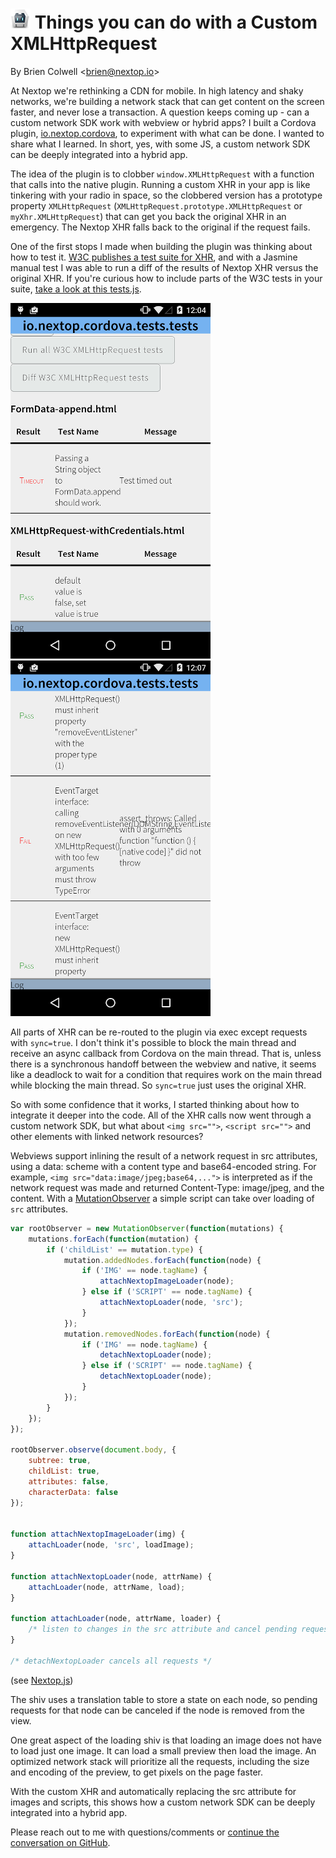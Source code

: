 # ![cordova](assets/cordova_32.png) Things you can do with a Custom XMLHttpRequest

By Brien Colwell <<brien@nextop.io>>

At Nextop we're rethinking a CDN for mobile. In high latency and
shaky networks, we're building a network stack that can get content on the screen faster,
and never lose a transaction. A question keeps coming up -
can a custom network SDK work with webview or hybrid apps? I built a
  Cordova plugin, [io.nextop.cordova](http://plugins.cordova.io/#/package/io.nextop.cordova), to experiment with what can be done.
I wanted to share what I learned. In short, yes, with some JS, a custom network SDK can be deeply integrated
into a hybrid app.

The idea of the plugin is to clobber `window.XMLHttpRequest` with a function that calls into
the native plugin. Running a custom XHR in your app is like tinkering with your radio in space,
so the clobbered version has a prototype property `XMLHttpRequest` (`XMLHttpRequest.prototype.XMLHttpRequest` or
 `myXhr.XMLHttpRequest`) that can get you back the original XHR in an emergency. The Nextop XHR falls back to
 the original if the request fails.

One of the first stops I made when building the plugin was thinking about how to test it.
[W3C publishes a test suite for XHR](https://github.com/w3c/web-platform-tests/tree/master/XMLHttpRequest), and with a Jasmine manual test I was able to run a diff
of the results of Nextop XHR versus the original XHR. If you're curious how
to include parts of the W3C tests in your suite, [take a look at this tests.js](https://github.com/nextopio/nextop-client/blob/master/cordova/tests/tests.js).

![screenshot of W3C test results](02.16.2015.assets/device-2015-02-17-000411-320.png)
![screenshot of W3C diff test results](02.16.2015.assets/device-2015-02-17-000723-320.png)

All parts of XHR can be re-routed to the plugin via exec except requests with `sync=true`.
I don't think it's possible to block the main thread and receive an async callback from
Cordova on the main thread. That is, unless there is a synchronous handoff
between the webview and native, it seems like a deadlock to wait for a condition that
requires work on the main thread while blocking the main thread. So `sync=true`
just uses the original XHR.

So with some confidence that it works, I started thinking about how to integrate it deeper into the code.
All of the XHR calls now went through a custom network SDK, but what about `<img src="">`,
`<script src="">` and other elements with linked network resources?

Webviews support inlining the result of a network request in src attributes, using a data: scheme with a content type and base64-encoded string.
 For example, `<img src="data:image/jpeg;base64,...">` is interpreted as if the network request was made
 and returned Content-Type: image/jpeg, and the content. With a [MutationObserver](https://hacks.mozilla.org/2012/05/dom-mutationobserver-reacting-to-dom-changes-without-killing-browser-performance/)
 a simple script can take over loading of `src` attributes.


```javascript
var rootObserver = new MutationObserver(function(mutations) {
    mutations.forEach(function(mutation) {
        if ('childList' == mutation.type) {
            mutation.addedNodes.forEach(function(node) {
                if ('IMG' == node.tagName) {
                    attachNextopImageLoader(node);
                } else if ('SCRIPT' == node.tagName) {
                    attachNextopLoader(node, 'src');
                }
            });
            mutation.removedNodes.forEach(function(node) {
                if ('IMG' == node.tagName) {
                    detachNextopLoader(node);
                } else if ('SCRIPT' == node.tagName) {
                    detachNextopLoader(node);
                }
            });
        }
    });
});

rootObserver.observe(document.body, {
    subtree: true,
    childList: true,
    attributes: false,
    characterData: false
});


function attachNextopImageLoader(img) {
    attachLoader(node, 'src', loadImage);
}

function attachNextopLoader(node, attrName) {
    attachLoader(node, attrName, load);
}

function attachLoader(node, attrName, loader) {
    /* listen to changes in the src attribute and cancel pending requests + reload */
}

/* detachNextopLoader cancels all requests */
```
(see [Nextop.js](https://github.com/nextopio/nextop-client/blob/master/cordova/www/Nextop.js))

The shiv uses a translation table to store a state on each node, so pending requests for that node can be canceled if the
node is removed from the view.

One great aspect of the loading shiv is that loading an image does not have to load just one image. It can load
a small preview then load the image. An optimized network stack will prioritize all the requests,
including the size and encoding of the preview, to get pixels on the page faster.

With the custom XHR and automatically replacing the src attribute for images and scripts,
this shows how a custom network SDK can be deeply integrated into a hybrid app.

Please reach out to me with questions/comments or [continue the conversation on GitHub](https://github.com/nextopio/nextop-client).











